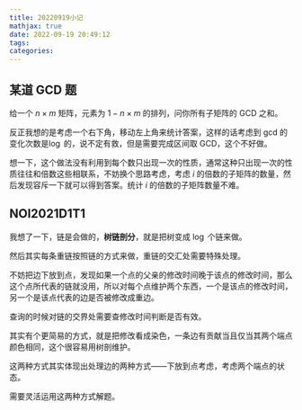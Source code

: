 ```yaml
---
title: 20220919小记
mathjax: true
date: 2022-09-19 20:49:12
tags:
categories:
---
```


## 某道 GCD 题

给一个 $n\times m$ 矩阵，元素为 $1-n\times m$ 的排列，问你所有子矩阵的 GCD 之和。

反正我想的是考虑一个右下角，移动左上角来统计答案，这样的话考虑到 gcd 的变化次数是$\log$ 的，说不定有救，但是需要完成区间取 GCD，这个不好做。

想一下，这个做法没有利用到每个数只出现一次的性质，通常这种只出现一次的性质往往和倍数这些相联系，不妨换个思路考虑，考虑 $i$ 的倍数的子矩阵的数量，然后发现容斥一下就可以得到答案。统计 $i$ 的倍数的子矩阵数量不难。

## NOI2021D1T1

我想了一下，链是会做的，**树链剖分**，就是把树变成 $\log$ 个链来做。

然后其实每条重链按照链的方式来做，重链的交汇处需要特殊处理。

不妨把边下放到点，发现如果一个点的父亲的修改时间晚于该点的修改时间，那么这个点所代表的链就没用，所以对每个点维护两个东西，一个是该点的修改时间，另一个是该点代表的边是否被修改成重边。

查询的时候对链的交界处需要查修改时间判断是否有效。

其实有个更简易的方式，就是把修改看成染色，一条边有贡献当且仅当其两个端点颜色相同，这个很容易用树剖维护。

这两种方式其实体现出处理边的两种方式——下放到点考虑，考虑两个端点的状态。

需要灵活运用这两种方式解题。

